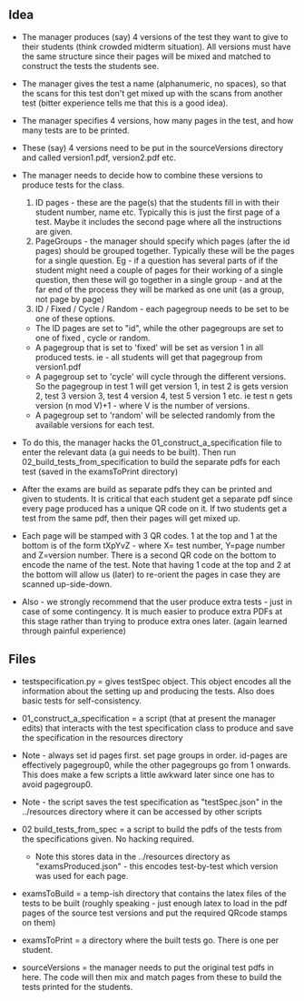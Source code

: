 ## Idea
* The manager produces (say) 4 versions of the test they want to give to their students (think crowded midterm situation). All versions must have the same structure since their pages will be mixed and matched to construct the tests the students see.

* The manager gives the test a name (alphanumeric, no spaces), so that the scans for this test don't get mixed up with the scans from another test (bitter experience tells me that this is a good idea).

* The manager specifies 4 versions, how many pages in the test, and how many tests are to be printed.

* These (say) 4 versions need to be put in the sourceVersions directory and called version1.pdf, version2.pdf etc.

* The manager needs to decide how to combine these versions to produce tests for the class.
  1. ID pages - these are the page(s) that the students fill in with their student number, name etc. Typically this is just the first page of a test. Maybe it includes the second page where all the instructions are given.
  2. PageGroups - the manager should specify which pages (after the id pages) should be grouped together. Typically these will be the pages for a single question. Eg - if a question has several parts of if the student might need a couple of pages for their working of a single question, then these will go together in a single group - and at the far end of the process they will be marked as one unit (as a group, not page by page)
  3. ID / Fixed / Cycle / Random - each pagegroup needs to be set to be one of these options.
   * The ID pages are set to "id", while the other pagegroups are set to one of fixed , cycle or random.
   * A pagegroup that is set to 'fixed' will be set as version 1 in all produced tests. ie - all students will get that pagegroup from version1.pdf
   * A pagegroup set to 'cycle' will cycle through the different versions. So the pagegroup in test 1 will get version 1, in test 2 is gets version 2, test 3 version 3, test 4 version 4, test 5 version 1 etc. ie test n gets version (n mod V)+1 - where V is the number of versions.
   * A pagegroup set to 'random' will be selected randomly from the available versions for each test.

* To do this, the manager hacks the 01_construct_a_specification file to enter the relevant data (a gui needs to be built). Then run 02_build_tests_from_specification to build the separate pdfs for each test (saved in the examsToPrint directory)

* After the exams are build as separate pdfs they can be printed and given to students. It is critical that each student get a separate pdf since every page produced has a unique QR code on it. If two students get a test from the same pdf, then their pages will get mixed up.

* Each page will be stamped with 3 QR codes. 1 at the top and 1 at the bottom is of the form tXpYvZ - where X= test number, Y=page number and Z=version number. There is a second QR code on the bottom to encode the name of the test. Note that having 1 code at the top and 2 at the bottom will allow us (later) to re-orient the pages in case they are scanned up-side-down.

* Also - we strongly recommend that the user produce extra tests - just in case of some contingency. It is much easier to produce extra PDFs at this stage rather than trying to produce extra ones later. (again learned through painful experience)

## Files
* testspecification.py = gives testSpec object. This object encodes all the information about the setting up and producing the tests. Also does basic tests for self-consistency.

* 01_construct_a_specification = a script (that at present the manager edits) that interacts with the test specification class to produce and save the specification in the resources directory
 * Note - always set id pages first. set page groups in order. id-pages are effectively pagegroup0, while the other pagegroups go from 1 onwards. This does make a few scripts a little awkward later since one has to avoid pagegroup0.
 * Note - the script saves the test specification as "testSpec.json" in the ../resources directory where it can be accessed by other scripts

* 02 build_tests_from_spec = a script to build the pdfs of the tests from the specifications given. No hacking required.
  * Note this stores data in the ../resources directory as "examsProduced.json" - this encodes test-by-test which version was used for each page.

* examsToBuild = a temp-ish directory that contains the latex files of the tests to be built (roughly speaking - just enough latex to load in the pdf pages of the source test versions and put the required QRcode stamps on them)

* examsToPrint = a directory where the built tests go. There is one per student.

* sourceVersions = the manager needs to put the original test pdfs in here. The code will then mix and match pages from these to build the tests printed for the students.
